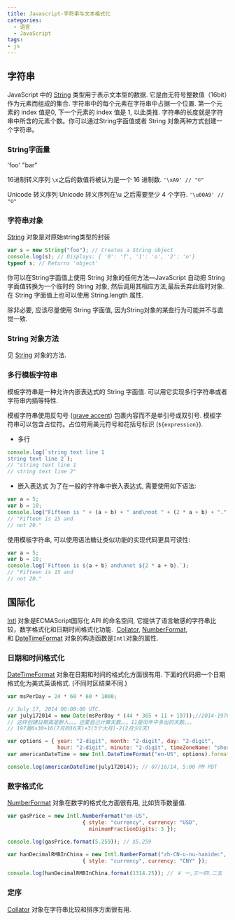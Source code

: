 ```yaml
---
title: Javascript-字符串与文本格式化
categories:
  - 语言
  - JavaScript
tags:
- js
---
```


## 字符串

JavaScript 中的 [String](https://developer.mozilla.org/en-US/docs/Glossary/String "String: In any computer programming language, a string is a sequence of characters used to represent text.") 类型用于表示文本型的数据. 它是由无符号整数值（16bit）作为元素而组成的集合. 字符串中的每个元素在字符串中占据一个位置. 第一个元素的 index 值是0, 下一个元素的 index 值是 1, 以此类推. 字符串的长度就是字符串中所含的元素个数。你可以通过String字面值或者 String 对象两种方式创建一个字符串。

### String字面量

'foo'
"bar"

16进制转义序列
`\x`之后的数值将被认为是一个 16 进制数.
`'\xA9' // "©"`

Unicode 转义序列
Unicode 转义序列在\u 之后需要至少 4 个字符.
`'\u00A9' // "©"`

### 字符串对象

[String](https://developer.mozilla.org/zh-CN/docs/Web/JavaScript/Reference/String "此页面仍未被本地化, 期待您的翻译!") 对象是对原始string类型的封装

```js
var s = new String("foo"); // Creates a String object
console.log(s); // Displays: { '0': 'f', '1': 'o', '2': 'o'}
typeof s; // Returns 'object'
```

你可以在String字面值上使用 String 对象的任何方法—JavaScript 自动把 String 字面值转换为一个临时的 String 对象, 然后调用其相应方法,最后丢弃此临时对象.在 String 字面值上也可以使用 String.length 属性.

除非必要, 应该尽量使用 String 字面值, 因为String对象的某些行为可能并不与直觉一致.

### String 对象方法

见 [String](https://developer.mozilla.org/zh-CN/docs/Web/JavaScript/Reference/String "此页面仍未被本地化, 期待您的翻译!") 对象的方法.

### 多行模板字符串

模板字符串是一种允许内嵌表达式的 String 字面值. 可以用它实现多行字符串或者字符串内插等特性.

模板字符串使用反勾号 ([grave accent](https://en.wikipedia.org/wiki/Grave_accent)) 包裹内容而不是单引号或双引号. 模板字符串可以包含占位符。占位符用美元符号和花括号标识 (`${expression}`).

* 多行

```js
console.log(`string text line 1
string text line 2`);
// "string text line 1
// string text line 2"
```

* 嵌入表达式
为了在一般的字符串中嵌入表达式, 需要使用如下语法:

```js
var a = 5;
var b = 10;
console.log("Fifteen is " + (a + b) + " and\nnot " + (2 * a + b) + ".");
// "Fifteen is 15 and
// not 20."
```

使用模板字符串, 可以使用语法糖让类似功能的实现代码更具可读性:

```js
var a = 5;
var b = 10;
console.log(`Fifteen is ${a + b} and\nnot ${2 * a + b}.`);
// "Fifteen is 15 and
// not 20."
```

## 国际化

[Intl](https://developer.mozilla.org/zh-CN/docs/Web/JavaScript/Reference/Global_Objects/Intl "Intl 对象是 ECMAScript 国际化 API 的一个命名空间，它提供了精确的字符串对比、数字格式化，和日期时间格式化。Collator，NumberFormat 和 DateTimeFormat 对象的构造函数是 Intl 对象的属性。本页文档内容包括了这些属性，以及国际化使用的构造器和其他语言的方法等常见的功能。") 对象是ECMAScript国际化 API 的命名空间, 它提供了语言敏感的字符串比较，数字格式化和日期时间格式化功能.  [Collator](https://developer.mozilla.org/zh-CN/docs/Web/JavaScript/Reference/Global_Objects/Collator "Intl.Collator 是用于语言敏感字符串比较的 collators构造函数。"), [NumberFormat](https://developer.mozilla.org/zh-CN/docs/Web/JavaScript/Reference/Global_Objects/NumberFormat "Intl.NumberFormat是对语言敏感的格式化数字类的构造器类"), 和 [DateTimeFormat](https://developer.mozilla.org/zh-CN/docs/Web/JavaScript/Reference/Global_Objects/DateTimeFormat "交互示例的源代码存储在 GitHub 资源库。如果你愿意分布交互示例，请复制https://github.com/mdn/interactive-examples，并向我们发送一个pull请求。") 对象的构造函数是`Intl`对象的属性.

### 日期和时间格式化

[DateTimeFormat](https://developer.mozilla.org/zh-CN/docs/Web/JavaScript/Reference/Global_Objects/DateTimeFormat "交互示例的源代码存储在 GitHub 资源库。如果你愿意分布交互示例，请复制https://github.com/mdn/interactive-examples，并向我们发送一个pull请求。") 对象在日期和时间的格式化方面很有用. 下面的代码把一个日期格式化为美式英语格式. (不同时区结果不同.)

```js
var msPerDay = 24 * 60 * 60 * 1000;

// July 17, 2014 00:00:00 UTC.
var july172014 = new Date(msPerDay * (44 * 365 + 11 + 197));//2014-1970=44年
// 这样创建日期真是醉人。。。还要自己计算天数。。。11是闰年中多出的天数。。。
// 197是6×30+16(7月的16天)+3(3个大月)-2(2月少2天)

var options = { year: "2-digit", month: "2-digit", day: "2-digit",
                hour: "2-digit", minute: "2-digit", timeZoneName: "short" };
var americanDateTime = new Intl.DateTimeFormat("en-US", options).format;

console.log(americanDateTime(july172014)); // 07/16/14, 5:00 PM PDT
```

### 数字格式化

[NumberFormat](https://developer.mozilla.org/zh-CN/docs/Web/JavaScript/Reference/Global_Objects/NumberFormat "Intl.NumberFormat是对语言敏感的格式化数字类的构造器类") 对象在数字的格式化方面很有用, 比如货币数量值.

```js
var gasPrice = new Intl.NumberFormat("en-US",
                        { style: "currency", currency: "USD",
                          minimumFractionDigits: 3 });

console.log(gasPrice.format(5.259)); // $5.259

var hanDecimalRMBInChina = new Intl.NumberFormat("zh-CN-u-nu-hanidec",
                        { style: "currency", currency: "CNY" });

console.log(hanDecimalRMBInChina.format(1314.25)); // ￥ 一,三一四.二五
```

### 定序

[Collator](https://developer.mozilla.org/zh-CN/docs/Web/JavaScript/Reference/Global_Objects/Collator "Intl.Collator 是用于语言敏感字符串比较的 collators构造函数。") 对象在字符串比较和排序方面很有用.
